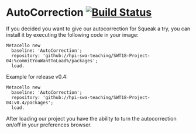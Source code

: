 # AutoCorrection [![Build Status](https://travis-ci.org/hpi-swa-teaching/SWT18-Project-04.svg?branch=master)](https://travis-ci.org/hpi-swa-teaching/SWT18-Project-04)
If you decided you want to give our autocorrection for Squeak a try, you can install it by executing the following code in your image:

```
Metacello new
  baseline: 'AutoCorrection';
  repository: 'github://hpi-swa-teaching/SWT18-Project-04:%commitYouWantToLoad%/packages';
  load.
```
Example for release v0.4:

```
Metacello new
  baseline: 'AutoCorrection';
  repository: 'github://hpi-swa-teaching/SWT18-Project-04:v0.4/packages';
  load.
```

After loading our project you have the ability to turn the autocorrection on/off in your preferences browser.
